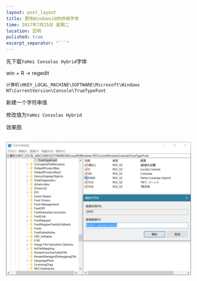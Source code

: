 ```yaml
---
layout: post_layout
title: 更改Windows10的终端字体
time: 2017年7月25日 星期二
location: 昆明
pulished: true
excerpt_separator: "```"
---
```


先下载`YaHei Consolas Hybrid`字体

win + R -> regedit

```
计算机\HKEY_LOCAL_MACHINE\SOFTWARE\Microsoft\Windows NT\CurrentVersion\Console\TrueTypeFont
```

新建一个字符串值 

修改值为`YaHei Consolas Hybrid`

效果图

<br>
<img src="/assets/post_pictures/cmd_font.png" width="650">
&nbsp;
<br>
